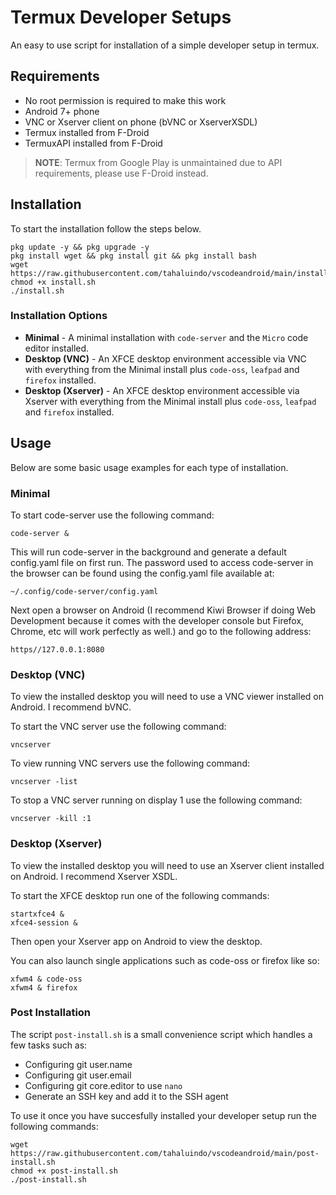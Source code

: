 # Termux Developer Setups
An easy to use script for installation of a simple developer setup in termux.

## Requirements
- No root permission is required to make this work
- Android 7+ phone
- VNC or Xserver client on phone (bVNC or XserverXSDL)
- Termux installed from F-Droid
- TermuxAPI installed from F-Droid

> **NOTE**: Termux from Google Play is unmaintained due to API requirements, please use F-Droid instead.

## Installation
To start the installation follow the steps below.

```
pkg update -y && pkg upgrade -y
pkg install wget && pkg install git && pkg install bash
wget https://raw.githubusercontent.com/tahaluindo/vscodeandroid/main/install.sh
chmod +x install.sh
./install.sh
```

### Installation Options

- **Minimal** - A minimal installation with `code-server` and the `Micro` code editor installed.
- **Desktop (VNC)** - An XFCE desktop environment accessible via VNC with everything from the Minimal install plus `code-oss`, `leafpad` and `firefox` installed.
- **Desktop (Xserver)** - An XFCE desktop environment accessible via Xserver with everything from the Minimal install plus `code-oss`, `leafpad` and `firefox` installed.

## Usage

Below are some basic usage examples for each type of installation.

### Minimal

To start code-server use the following command:

```
code-server &
```

This will run code-server in the background and generate a default config.yaml file on first run. The password used to access code-server in the browser can be found using the config.yaml file available at:

```
~/.config/code-server/config.yaml
```

Next open a browser on Android (I recommend Kiwi Browser if doing Web Development because it comes with the developer console but Firefox, Chrome, etc will work perfectly as well.) and go to the following address:

```
https//127.0.0.1:8080
```
### Desktop (VNC)

To view the installed desktop you will need to use a VNC viewer installed on Android. I recommend bVNC.

To start the VNC server use the following command:

```
vncserver
```

To view running VNC servers use the following command:

```
vncserver -list
```

To stop a VNC server running on display 1 use the following command:

```
vncserver -kill :1
```

### Desktop (Xserver)

To view the installed desktop you will need to use an Xserver
client installed on Android. I recommend Xserver XSDL.

To start the XFCE desktop run one of the following commands:

```
startxfce4 &
xfce4-session &
```

Then open your Xserver app on Android to view the desktop.

You can also launch single applications such as code-oss or firefox like so:

```
xfwm4 & code-oss
xfwm4 & firefox
```

### Post Installation

The script `post-install.sh` is a small convenience script which handles a few tasks such as:

- Configuring git user.name
- Configuring git user.email
- Configuring git core.editor to use `nano`
- Generate an SSH key and add it to the SSH agent

To use it once you have succesfully installed your developer setup run the following commands:

```
wget https://raw.githubusercontent.com/tahaluindo/vscodeandroid/main/post-install.sh
chmod +x post-install.sh
./post-install.sh
```
